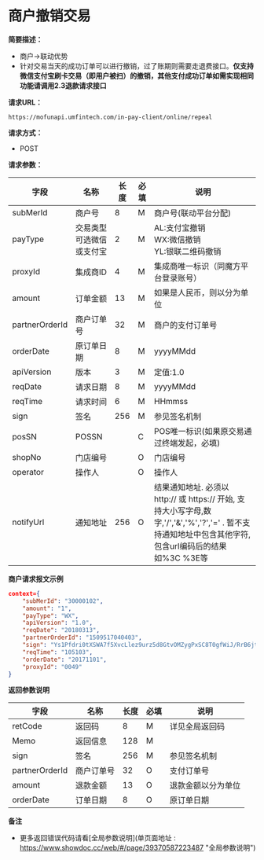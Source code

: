 # 商户撤销交易

    
**简要描述：** 

- 商户->联动优势
- 针对交易当天的成功订单可以进行撤销，过了账期则需要走退费接口。**仅支持微信支付宝刷卡交易（即用户被扫）的撤销，其他支付成功订单如需实现相同功能请调用2.3退款请求接口**

**请求URL：** 

`https://mofunapi.umfintech.com/in-pay-client/online/repeal`
  
**请求方式：**
- POST 

**请求参数：** 

|字段|名称|长度|必填|说明|
|----|----|----|----|----|
|subMerId      |	商户号	            |	8	|	M	|	商户号(联动平台分配)	|
|payType       |	交易类型可选微信或支付宝	|	2	|	M	|	AL:支付宝撤销</br>WX:微信撤销</br>YL:银联二维码撤销	|
|proxyId       |	集成商ID	            |	4	|	M	|	集成商唯一标识（同魔方平台登录账号）	|
|amount        |	订单金额	            |	13	|	M	|	如果是人民币，则以分为单位	|
|partnerOrderId|	商户订单号	        |	32	|	M	|	商户的支付订单号	|
|orderDate     |	原订单日期	        |	8	|	M	|	yyyyMMdd 	|
|apiVersion    |	版本	                |	3	|	M	|	定值:1.0	|
|reqDate       |	请求日期	            |	8	|	M	|	yyyyMMdd	|
|reqTime       |	请求时间	            |	6	|	M	|	HHmmss	|
|sign          |	签名	|	256	|	M	|	参见签名机制	|
|posSN	|	POSSN	|		|	C	|	POS唯一标识(如果原交易通过终端发起，必填)|
|shopNo        |	门店编号	|		|	O	|	门店编号	|
|operator      |	操作人	|		|	O	|	操作人	|
|notifyUrl     |	通知地址	|	256	|	O	| 	结果通知地址. 必须以 http:// 或 https:// 开始, 支持大小写字母,数字,'/','&','%','?','=' . 暂不支持通知地址中包含其他字符,包含url编码后的结果 如%3C %3E等	|

 **商户请求报文示例**

```json
context={
	"subMerId": "30000102",
	"amount": "1",
	"payType": "WX",
	"apiVersion": "1.0",
	"reqDate": "20180313",
	"partnerOrderId": "1509517040403",
	"sign": "Ys1Pfdri0tXSWA7f5XvcLlez9urz5d8GtvOMZygPxSC8T0gfWiJ/RrB6jt0YYCflhF6H7efhwIOBH4S5fQZRIHeHaQ8s33dk+vYJYH42nVzm6FMe6fSX7uWyZd6AkiXELu7mdrx0JUbknFPR+oAl98hbWkcCLZuBoTWJWtfF5MY=",
	"reqTime": "105103",
	"orderDate": "20171101",
	"proxyId": "0049"
}
```

 **返回参数说明** 

|字段|名称|长度|必填|说明|
|----|----|----|----|----|
|	retCode	|	返回码	|	8	|	M	|	详见全局返回码	|
|	Memo	|	返回信息	|	128	|	M	|		|
|	sign	|	签名	|	256	|	M	|	参见签名机制	|
|	partnerOrderId	|	商户订单号	|	32	|	O	|	支付订单号	|
|	amount	|	退款金额	|	13	|	O	|	退款金额以分为单位	|
|	orderDate	|	订单日期	|	8	|	O	|	原订单日期	|


 **备注** 
- 更多返回错误代码请看[全局参数说明](单页面地址 : https://www.showdoc.cc/web/#/page/39370587223487 "全局参数说明")


